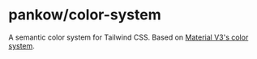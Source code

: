 # pankow/color-system

A semantic color system for Tailwind CSS. Based on [Material V3's
color system](https://m3.material.io/styles/color/the-color-system).
